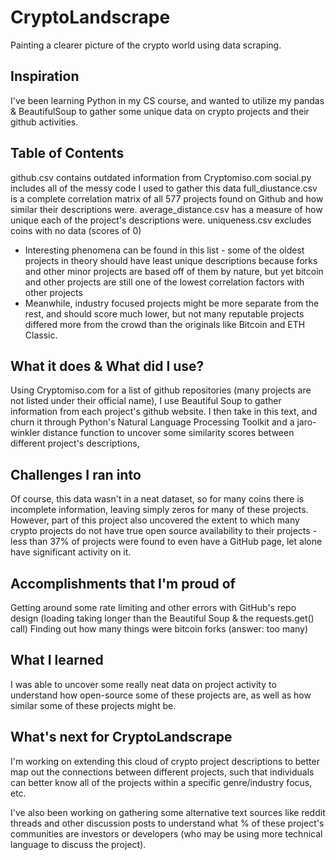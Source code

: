 # CryptoLandscrape
Painting a clearer picture of the crypto world using data scraping.
## Inspiration
I've been learning Python in my CS course, and wanted to utilize my pandas & BeautifulSoup to gather some unique data on crypto projects and their github activities.

## Table of Contents
github.csv contains outdated information from Cryptomiso.com
social.py includes all of the messy code I used to gather this data
full_diustance.csv is a complete correlation matrix of all 577 projects found on Github and how similar their descriptions were.
average_distance.csv has a measure of how unique each of the project's descriptions were.
uniqueness.csv excludes coins with no data (scores of 0)
- Interesting phenomena can be found in this list - some of the oldest projects in theory should have least unique descriptions because forks and other minor projects are based off of them by nature, but yet bitcoin and other projects are still one of the lowest correlation factors with other projects
- Meanwhile, industry focused projects might be more separate from the rest, and should score much lower, but not many reputable projects differed more from the crowd than the originals like Bitcoin and ETH Classic.

## What it does & What did I use?
Using Cryptomiso.com for a list of github repositories (many projects are not listed under their official name), I use Beautiful Soup to gather information from each project's github website. 
I then take in this text, and churn it through Python's Natural Language Processing Toolkit and a jaro-winkler distance function to uncover some similarity scores between different project's descriptions, 

## Challenges I ran into
Of course, this data wasn't in a neat dataset, so for many coins there is incomplete information, leaving simply zeros for many of these projects. However, part of this project also uncovered the extent to which many crypto projects do not have true open source availability to their projects - less than 37% of projects were found to even have a GitHub page, let alone have significant activity on it.

## Accomplishments that I'm proud of
Getting around some rate limiting and other errors with GitHub's repo design (loading taking longer than the Beautiful Soup & the requests.get() call)
Finding out how many things were bitcoin forks (answer: too many)

## What I learned
I was able to uncover some really neat data on project activity to understand how open-source some of these projects are, as well as how similar some of these projects might be.

## What's next for CryptoLandscrape
I'm working on extending this cloud of crypto project descriptions to better map out the connections between different projects, such that individuals can better know all of the projects within a specific genre/industry focus, etc.

I've also been working on gathering some alternative text sources like reddit threads and other discussion posts to understand what % of these project's communities are investors or developers (who may be using more technical language to discuss the project).
